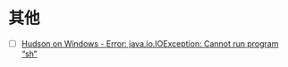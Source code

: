 # 其他

- [ ] [Hudson on Windows - Error: java.io.IOException: Cannot run program “sh”](https://stackoverflow.com/questions/15135771/hudson-on-windows-error-java-io-ioexception-cannot-run-program-sh)
